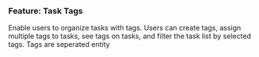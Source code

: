 ### Feature: Task Tags

Enable users to organize tasks with tags. Users can create tags, assign multiple tags to tasks, see tags on tasks, and filter the task list by selected tags. Tags are seperated entity
